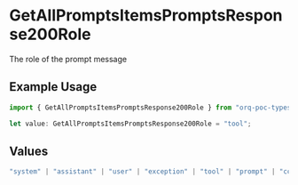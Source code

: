 # GetAllPromptsItemsPromptsResponse200Role

The role of the prompt message

## Example Usage

```typescript
import { GetAllPromptsItemsPromptsResponse200Role } from "orq-poc-typescript-multi-env-version/models/operations";

let value: GetAllPromptsItemsPromptsResponse200Role = "tool";
```

## Values

```typescript
"system" | "assistant" | "user" | "exception" | "tool" | "prompt" | "correction" | "expected_output"
```
